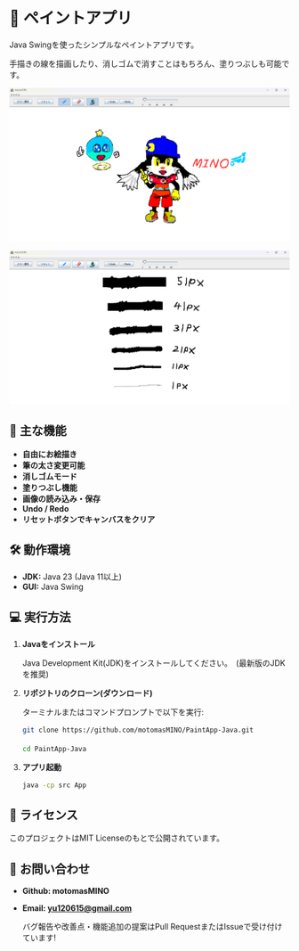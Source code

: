 # 🎨 ペイントアプリ
Java Swingを使ったシンプルなペイントアプリです。

手描きの線を描画したり、消しゴムで消すことはもちろん、塗りつぶしも可能です。

![スクショ](Screenshot.png)

![スクショ2](Screenshot2.png)

## 📌 主な機能
-  **自由にお絵描き**
-  **筆の太さ変更可能**
-  **消しゴムモード**
-  **塗りつぶし機能**
-  **画像の読み込み・保存**
-  **Undo / Redo**
-  **リセットボタンでキャンバスをクリア**

## 🛠️ 動作環境
- **JDK:** Java 23 (Java 11以上)
- **GUI:** Java Swing

## 💻 実行方法
1. **Javaをインストール**

   Java Development Kit(JDK)をインストールしてください。　(最新版のJDKを推奨)

2. **リポジトリのクローン(ダウンロード)**

   ターミナルまたはコマンドプロンプトで以下を実行:
   ```sh
   git clone https://github.com/motomasMINO/PaintApp-Java.git
   
   cd PaintApp-Java
   ```

3. **アプリ起動**
   ```sh
   java -cp src App
   ```

## 📜 ライセンス
このプロジェクトはMIT Licenseのもとで公開されています。

## 📧 お問い合わせ
- **Github: motomasMINO**

- **Email: yu120615@gmail.com**

  バグ報告や改善点・機能追加の提案はPull RequestまたはIssueで受け付けています!